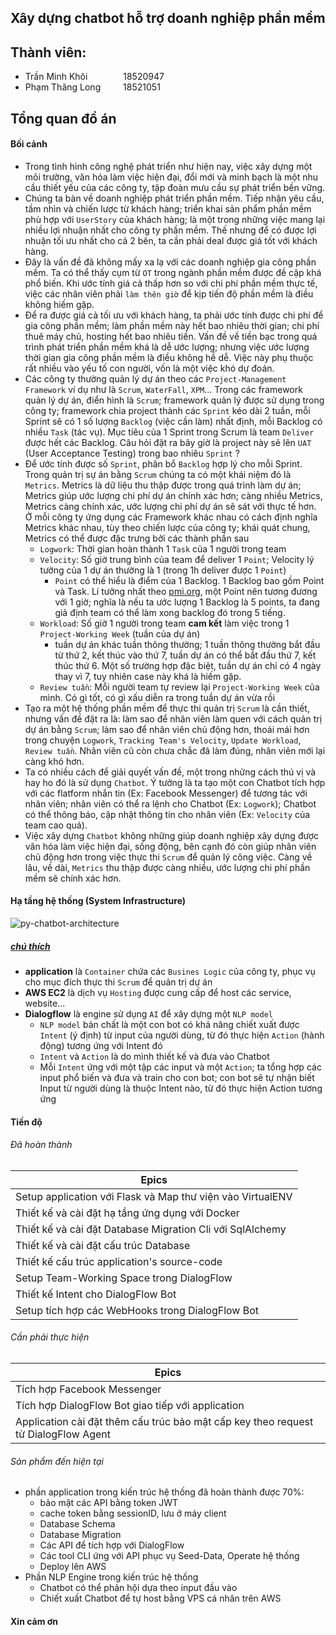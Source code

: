 ## Xây dựng chatbot hỗ trợ doanh nghiệp phần mềm
## Thành viên:
  - Trần Minh Khôi &emsp;&emsp;&emsp;&ensp; 18520947
  - Phạm Thăng Long &emsp;&emsp; 18521051

## Tổng quan đồ án

#### Bối cảnh
- Trong tình hình công nghệ phát triển như hiện nay, việc xây dựng một môi trường, văn hóa làm việc hiện đại, đổi mới và minh bạch là một nhu cầu thiết yếu của các công ty, tập đoàn mưu cầu sự phát triển bền vững.
- Chúng ta bàn về doanh nghiệp phát triển phần mềm. Tiếp nhận yêu cầu, tầm nhìn và chiến lược từ khách hàng; triển khai sản phẩm phần mềm phù hợp với `UserStory` của khách hàng; là một trong những việc mang lại nhiều lợi nhuận nhất cho công ty phần mềm. Thế nhưng để có được lợi nhuận tối ưu nhất cho cả 2 bên, ta cần phải deal được giá tốt với khách hàng.
- Đây là vấn đề đã không mấy xa lạ với các doanh nghiệp gia công phần mềm. Ta có thể thấy cụm từ `OT` trong ngành phần mềm được đề cập khá phổ biến. Khi ước tính giá cả thấp hơn so với chi phí phần mềm thực tế, việc các nhân viên phải `làm thên giờ` để kịp tiến độ phần mềm là điều không hiếm gặp.
- Để ra được giá cả tối ưu với khách hàng, ta phải ước tính được chi phí để gia công phần mềm; làm phần mềm này hết bao nhiêu thời gian; chi phí thuê máy chủ, hosting hết bao nhiêu tiền. Vấn đề về tiền bạc trong quá trình phát triển phần mềm khá là dễ ước lượng; nhưng việc ước lượng thời gian gia công phần mềm là điều không hề dễ. Việc này phụ thuộc rất nhiều vào yếu tố con người, vốn là một việc khó dự đoán.
- Các công ty thường quản lý dự án theo các `Project-Management Framework` ví dụ như là `Scrum`, `WaterFall`, `XPM`... Trong các framework quản lý dự án, điển hình là `Scrum`; framework quản lý được sử dụng trong công ty; framework chia project thành các `Sprint` kéo dài 2 tuần, mỗi Sprint sẽ có 1 số lượng `Backlog` (việc cần làm) nhất định, mỗi Backlog có nhiều `Task` (tác vụ). Mục tiêu của 1 Sprint trong Scrum là team `Deliver` được hết các Backlog. Câu hỏi đặt ra bây giờ là project này sẽ lên `UAT` (User Acceptance Testing) trong bao nhiêu `Sprint` ?
- Để ước tính được số `Sprint`, phân bổ `Backlog` hợp lý cho mỗi Sprint. Trong quản trị sự án bằng `Scrum` chúng ta có một khái niệm đó là `Metrics`. Metrics là dữ liệu thu thập được trong quá trình làm dự án; Metrics giúp ước lượng chi phí dự án chính xác hơn; càng nhiều Metrics, Metrics càng chính xác, ước lượng chi phí dự án sẽ sát với thực tế hơn. Ở mỗi công ty ứng dụng các Framework khác nhau có cách định nghĩa Metrics khác nhau, tùy theo chiến lược của công ty; khái quát chung, Metrics có thể được đặc trưng bởi các thành phần sau
  - `Logwork`: Thời gian hoàn thành 1 `Task` của 1 người trong team
  - `Velocity`: Số giờ trung bình của team để deliver 1 `Point`; Velocity lý tưởng của 1 dự án thường là 1 (trong 1h deliver được 1 `Point`)
    - `Point` có thể hiểu là điểm của 1 Backlog. 1 Backlog bao gồm Point và Task. Lí tưởng nhất theo [pmi.org](https://www.pmi.org/), một Point nên tương đương với 1 giờ; nghĩa là nếu ta ước lượng 1 Backlog là 5 points, ta đang giả định team có thể làm xong backlog đó trong 5 tiếng.
  - `Workload`: Số giờ 1 người trong team **cam kết** làm việc trong 1 `Project-Working Week` (tuần của dự án)
    - tuần dự án khác tuần thông thường; 1 tuần thông thường bắt đầu từ thứ 2, kết thúc vào thứ 7, tuần dự án có thể bắt đầu thứ 7, kết thúc thứ 6. Một số trường hợp đặc biệt, tuần dự án chỉ có 4 ngày thay vì 7, tuy nhiên case này khá là hiếm gặp.
  - `Review tuần`: Mỗi người team tự review lại `Project-Working Week` của mình. Có gì tốt, có gì xấu diễn ra trong tuần dự án vừa rồi
- Tạo ra một hệ thống phần mềm để thực thi quản trị `Scrum` là cần thiết, nhưng vấn đề đặt ra là: làm sao để nhân viên làm quen với cách quản trị dự án bằng `Scrum`; làm sao để nhân viên chủ động hơn, thoái mái hơn trong chuyện `Logwork`, `Tracking Team's Velocity`, `Update Workload`, `Review tuần`. Nhân viên cũ còn chưa chắc đã làm đúng, nhân viên mới lại càng khó hơn.
- Ta có nhiều cách để giải quyết vấn đề, một trong những cách thú vị và hay ho đó là sử dụng `Chatbot`. Ý tưởng là ta tạo một con Chatbot tích hợp với các flatform nhắn tin (Ex: Facebook Messenger) để tương tác với nhân viên; nhân viên có thể ra lệnh cho Chatbot (Ex: `Logwork`); Chatbot có thể thông báo, cập nhật thông tin cho nhân viên (Ex: `Velocity` của team cao quá).
- Việc xây dựng `Chatbot` không những giúp doanh nghiệp xây dựng được văn hóa làm việc hiện đại, sống động, bên cạnh đó còn giúp nhân viên chủ động hơn trong việc thực thi `Scrum` để quản lý công việc. Càng về lâu, về dài, `Metrics` thu thập được càng nhiều, ước lượng chi phí phần mềm sẽ chính xác hơn. 

#### Hạ tầng hệ thống (System Infrastructure)

![py-chatbot-architecture](https://i.imgur.com/691PwEj.png)

##### <u>chú thích</u>
- **application** là `Container` chứa các `Busines Logic` của công ty, phục vụ cho mục đích thực thi `Scrum` để quản trị dự án
- **AWS EC2** là dịch vụ `Hosting` được cung cấp để host các service, website...
- **Dialogflow** là engine sử dụng `AI` để xây dựng một `NLP model`
  - `NLP model` bản chất là một con bot có khả năng chiết xuất được `Intent` (ý định) từ input của người dùng, từ đó thực hiện `Action` (hành động) tương ứng với Intent đó
  - `Intent` và `Action` là do mình thiết kế và đưa vào Chatbot
  - Mỗi `Intent` ứng với một tập các input và một `Action`; ta tổng hợp các input phổ biến và đưa và train cho con bot; con bot sẽ tự nhận biết Input từ người dùng là thuộc Intent nào, từ đó thực hiện Action tương ứng

#### Tiến độ

###### Đã hoàn thành
|Epics|
|-|
|Setup application với Flask và Map thư viện vào VirtualENV
|Thiết kế  và cài đặt hạ tầng ứng dụng với Docker
|Thiết kế  và cài đặt Database Migration Cli với SqlAlchemy
|Thiết kế  và cài đặt cấu trúc Database
|Thiết kế cấu trúc application's source-code
|Setup Team-Working Space trong DialogFlow
|Thiết kế Intent cho DialogFlow Bot
|Setup tích hợp các WebHooks trong DialogFlow Bot

###### Cần phải thực hiện

|Epics|
|-|
|Tích hợp Facebook Messenger
|Tích hợp DialogFlow Bot giao tiếp với application
|Application cài đặt thêm cấu trúc bảo mật cấp key theo request từ DialogFlow Agent 

###### Sản phẩm đến hiện tại
- phần application trong kiến trúc hệ thống đã hoàn thành được 70%:
  - bảo mật các API bằng token JWT
  - cache token bằng sessionID, lưu ở máy client
  - Database Schema
  - Database Migration
  - Các API để tích hợp với DialogFlow
  - Các tool CLI ứng với API phục vụ Seed-Data, Operate hệ thống
  - Deploy lên AWS
- Phần NLP Engine trong kiến trúc hệ thống
  - Chatbot có thể phản hội dựa theo input đầu vào
  - Chiết xuất Chatbot để tự host bằng VPS cá nhân trên AWS


#### Xin cảm ơn